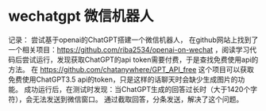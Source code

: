 #  wechatgpt 微信机器人
记录：
尝试基于openai的ChatGPT搭建一个微信机器人，
在github网站上找到了一个相关项目：https://github.com/riba2534/openai-on-wechat ，阅读学习代码后尝试运行，发现获取ChatGPT的api token需要付费，于是查找免费使用api的方法。
在 https://github.com/chatanywhere/GPT_API_free 这个项目可以获取免费使用ChatGPT3.5 api的token，只是这样的话聊天时会缺少生成图片的功能。
成功运行后，在测试时发现：当ChatGPT生成的回答过长时（大于1420个字符），会无法发送到微信窗口。
通过截取回答，分条发送，解决了这个问题。
